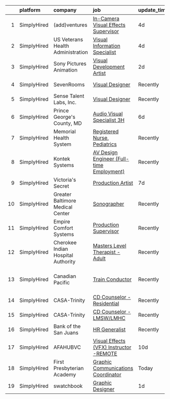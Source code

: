 

|    | platform    | company                            | job                                                                                                                                                  | update_time   | location                     |
|---:|:------------|:-----------------------------------|:-----------------------------------------------------------------------------------------------------------------------------------------------------|:--------------|:-----------------------------|
|  1 | SimplyHired | (add)ventures                      | [In-Camera Visual Effects Supervisor](https://www.simplyhired.com/job/UiO-xpn84erFcA7HFkdtZPzcLL3VVTNVyHI1o-4a5E-F2i5hoN5d4Q?q=visual+effects)       | 4d            | East Providence, RI          |
|  2 | SimplyHired | US Veterans Health Administration  | [Visual Information Specialist](https://www.simplyhired.com/job/53ecFWEcfj-bhsPx_tuQTi5XjF-5C5Ul_NDaT-HGuh-4aECpN88DJA?q=visual+effects)             | 4d            | Columbia, SC                 |
|  3 | SimplyHired | Sony Pictures Animation            | [Visual Development Artist](https://www.simplyhired.com/job/69Xcu-jnN61Z8GItK-bx0bPKZnjn_Hq3pMWWYD3lVZMSJKOUrvqEqw?q=visual+effects)                 | 2d            | Culver City, CA              |
|  4 | SimplyHired | SevenRooms                         | [Visual Designer](https://www.simplyhired.com/job/1KQMOuFHMMexIowpetH2DNKM9vzYTxd8Gsc8VeY-ZspMF9ptcu3R0Q?q=visual+effects)                           | Recently      | New York, NY                 |
|  5 | SimplyHired | Sense Talent Labs, Inc.            | [Visual Designer](https://www.simplyhired.com/job/GhwMO-HqD3bipl-IRLYU7f8H3Zf843f5yrPlGI8e9veRs9gZLPKrcw?q=visual+effects)                           | Recently      | Remote                       |
|  6 | SimplyHired | Prince George's County, MD         | [Audio Visual Specialist 3H](https://www.simplyhired.com/job/UatwFMpDFkYQvYavJ2xouKUEr4Hl0NUAT-sRgCexolseZu5EYAqJ8A?q=visual+effects)                | 6d            | Upper Marlboro, MD           |
|  7 | SimplyHired | Memorial Health System             | [Registered Nurse, Pediatrics](https://www.simplyhired.com/job/QPF8qxmMa1Ed5tbifyfDvvmwoo_npCqwM0z6BTaXb_0IkJfp7REh3Q?q=visual+effects)              | Recently      | Decatur, IL                  |
|  8 | SimplyHired | Kontek Systems                     | [AV Design Engineer (Full-time Employment)](https://www.simplyhired.com/job/0vonORRrQ8F_-OnaP7FruNFTpTHWqsYacgBsioJq-IiAPbYZ2PXX0Q?q=visual+effects) | Recently      | Durham, NC                   |
|  9 | SimplyHired | Victoria's Secret                  | [Production Artist](https://www.simplyhired.com/job/qDXPBB9R9Ff3vUXmYmtZZtsj_soT77GdOpayoq-S4SByrDgye0WNUw?q=visual+effects)                         | 7d            | New York, NY                 |
| 10 | SimplyHired | Greater Baltimore Medical Center   | [Sonographer](https://www.simplyhired.com/job/yTrV0C37EXF6txdljdGbO46R1KFBAeAy9I4CXsh5psl1TUtm08P8fg?q=visual+effects)                               | Recently      | Baltimore, MD                |
| 11 | SimplyHired | Empire Comfort Systems             | [Production Supervisor](https://www.simplyhired.com/job/dXcO8k2LBCRou4jeN18a0MUGOnXwHRX6KgHawoaA0cYaABlM8NSVVQ?q=visual+effects)                     | Recently      | Belleville, IL               |
| 12 | SimplyHired | Cherokee Indian Hospital Authority | [Masters Level Therapist - Adult](https://www.simplyhired.com/job/Zb1f9ndDfCV9DwGpRQtBDaD502p99LL1Fuxm0qJ1PxK8iNIQhLI8UA?q=visual+effects)           | Recently      | Cherokee, NC                 |
| 13 | SimplyHired | Canadian Pacific                   | [Train Conductor](https://www.simplyhired.com/job/WMV6AmBnHCibFF0_zP6SyzUIZxkfBvtP1oMeCIU5M4g-WsRSkrXqRA?q=visual+effects)                           | Recently      | Kansas City, MO +8 locations |
| 14 | SimplyHired | CASA-Trinity                       | [CD Counselor - Residential](https://www.simplyhired.com/job/0u_vwQhP0aSg1fFIvd-csR9vw6Ob07prKmmn00UALP-4EyRXK-UYUQ?q=visual+effects)                | Recently      | Dansville, NY                |
| 15 | SimplyHired | CASA-Trinity                       | [CD Counselor - LMSW/LMHC](https://www.simplyhired.com/job/5gMYa_80P6IL6qQUuWsEcj6TFOlofBxeuiNX_Tz2FRFohZjUnA8C0Q?q=visual+effects)                  | Recently      | Dansville, NY                |
| 16 | SimplyHired | Bank of the San Juans              | [HR Generalist](https://www.simplyhired.com/job/h3Tplm1mJ5kocbjNCKAUEkw-a_T8vm4982_e20nd78zrtt0N_uVA-g?q=visual+effects)                             | Recently      | Pueblo West, CO              |
| 17 | SimplyHired | AFAHUBVC                           | [Visual Effects (VFX) Instructor -REMOTE](https://www.simplyhired.com/job/K_bfGsAb6cVJ2Ur7Td0b_aRT8Cvh60uhKSD84J-UxE6HIvRpc6itFw?q=visual+effects)   | 10d           | Remote                       |
| 18 | SimplyHired | First Presbyterian Academy         | [Graphic Communications Coordinator](https://www.simplyhired.com/job/H67GH0VztIOsBfPvSDZOCOmkq5TtylRuoqkGUc2ehzMiOiZE58YarQ?q=visual+effects)        | Today         | Remote                       |
| 19 | SimplyHired | swatchbook                         | [Graphic Designer](https://www.simplyhired.com/job/yLIYziQ5RAA-cUSG7wRC-DuilvnVzcZQQ1_qqHpRJ3IK8GzyQy3lSg?q=visual+effects)                          | 1d            | Laguna Niguel, CA            |